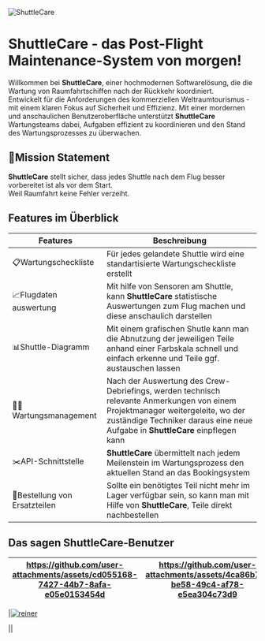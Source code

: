 ![ShuttleCare](https://github.com/user-attachments/assets/fa00ef83-7115-4058-95fc-f845a3d98196)

# ShuttleCare - das Post-Flight Maintenance-System von morgen! 
Willkommen bei **ShuttleCare**, einer hochmodernen Softwarelösung, die die Wartung von Raumfahrtschiffen nach der Rückkehr koordiniert.  
Entwickelt für die Anforderungen des kommerziellen Weltraumtourismus - mit einem klaren Fokus auf Sicherheit und Effizienz.
Mit einer mordernen und anschaulichen Benutzeroberfläche unterstützt **ShuttleCare** Wartungsteams dabei, Aufgaben effizient zu koordinieren und den Stand des Wartungsprozesses zu überwachen.


## 🎯Mission Statement
**ShuttleCare** stellt sicher, dass jedes Shuttle nach dem Flug besser vorbereitet ist als vor dem Start.  
Weil Raumfahrt keine Fehler verzeiht.


## Features im Überblick
| Features       | Beschreibung |
|----------------|--------------|
| 📋Wartungscheckliste|Für jedes gelandete Shuttle wird eine standartisierte Wartungscheckliste erstellt|
|📈Flugdaten auswertung|Mit hilfe von Sensoren am Shuttle, kann **ShuttleCare** statistische Auswertungen zum Flug machen und diese anschaulich darstellen|
|📊Shuttle-Diagramm|Mit einem grafischen Shutle kann man die Abnutzung der jeweiligen Teile anhand einer Farbskala schnell und einfach erkenne und Teile ggf. austauschen lassen|
|🧑‍🔧Wartungsmanagement|Nach der Auswertung des Crew-Debriefings, werden technisch relevante Anmerkungen von einem Projektmanager weitergeleite, wo der zuständige Techniker daraus eine neue Aufgabe in **ShuttleCare** einpflegen kann|
|✂️API-Schnittstelle|**ShuttleCare** übermittelt nach jedem Meilenstein im Wartungsprozess den aktuellen Stand an das Bookingsystem|
|🛒Bestellung von Ersatzteilen|Sollte ein benötigtes Teil nicht mehr im Lager verfügbar sein, so kann man mit Hilfe von **ShuttleCare**, Teile direkt nachbestellen|


## Das sagen ShuttleCare-Benutzer 
|https://github.com/user-attachments/assets/cd055168-7427-44b7-8afa-e05e0153454d | https://github.com/user-attachments/assets/4ca86b7a-be58-49c4-af78-e5ea304c73d9|
|----------------|--------------|

|[![reiner](https://github.com/user-attachments/assets/4336b7df-6948-4411-8470-88b0f8bef090)](https://github.com/user-attachments/assets/589ef5d0-9c96-4647-9180-3641d9faec29)

||

